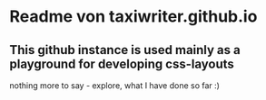 # Readme von taxiwriter.github.io
## This github instance is used mainly as a playground for developing css-layouts

nothing more to say - explore, what I have done so far :)
